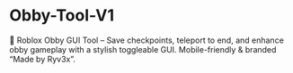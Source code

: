 # Obby-Tool-V1
🧱 Roblox Obby GUI Tool – Save checkpoints, teleport to end, and enhance obby gameplay with a stylish toggleable GUI. Mobile-friendly &amp; branded “Made by Ryv3x”.
